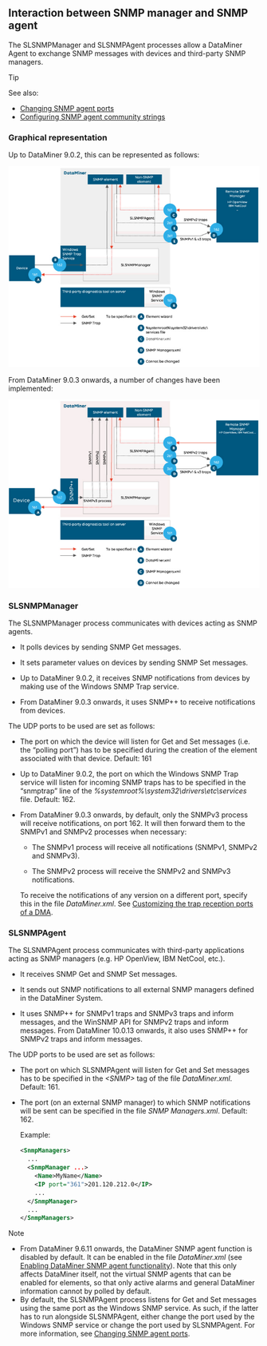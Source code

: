 ## Interaction between SNMP manager and SNMP agent

The SLSNMPManager and SLSNMPAgent processes allow a DataMiner Agent to exchange SNMP messages with devices and third-party SNMP managers.

> [!TIP]
> See also:
> -  [Changing SNMP agent ports](Changing_SNMP_agent_ports.md)
> -  [Configuring SNMP agent community strings](Configuring_SNMP_agent_community_strings.md)

### Graphical representation

Up to DataMiner 9.0.2, this can be represented as follows:

![](../../images/SNMPbefore903.jpg)



From DataMiner 9.0.3 onwards, a number of changes have been implemented:

![](../../images/SNMPafter903.jpg)





### SLSNMPManager

The SLSNMPManager process communicates with devices acting as SNMP agents.

- It polls devices by sending SNMP Get messages.

- It sets parameter values on devices by sending SNMP Set messages.

- Up to DataMiner 9.0.2, it receives SNMP notifications from devices by making use of the Windows SNMP Trap service.

- From DataMiner 9.0.3 onwards, it uses SNMP++ to receive notifications from devices.

The UDP ports to be used are set as follows:

- The port on which the device will listen for Get and Set messages (i.e. the “polling port”) has to be specified during the creation of the element associated with that device. Default: 161

- Up to DataMiner 9.0.2, the port on which the Windows SNMP Trap service will listen for incoming SNMP traps has to be specified in the “snmptrap” line of the *%systemroot%\\system32\\drivers\\etc\\services* file. Default: 162.

- From DataMiner 9.0.3 onwards, by default, only the SNMPv3 process will receive notifications, on port 162. It will then forward them to the SNMPv1 and SNMPv2 processes when necessary:

    - The SNMPv1 process will receive all notifications (SNMPv1, SNMPv2 and SNMPv3).

    - The SNMPv2 process will receive the SNMPv2 and SNMPv3 notifications.

    To receive the notifications of any version on a different port, specify this in the file *DataMiner.xml*. See [Customizing the trap reception ports of a DMA](Changing_SNMP_agent_ports.md#customizing-the-trap-reception-ports-of-a-dma).

### SLSNMPAgent

The SLSNMPAgent process communicates with third-party applications acting as SNMP managers (e.g. HP OpenView, IBM NetCool, etc.).

- It receives SNMP Get and SNMP Set messages.

- It sends out SNMP notifications to all external SNMP managers defined in the DataMiner System.

- It uses SNMP++ for SNMPv1 traps and SNMPv3 traps and inform messages, and the WinSNMP API for SNMPv2 traps and inform messages. From DataMiner 10.0.13 onwards, it also uses SNMP++ for SNMPv2 traps and inform messages.

The UDP ports to be used are set as follows:

- The port on which SLSNMPAgent will listen for Get and Set messages has to be specified in the *\<SNMP>* tag of the file *DataMiner.xml*. Default: 161.

- The port (on an external SNMP manager) to which SNMP notifications will be sent can be specified in the file *SNMP Managers.xml*. Default: 162.

    Example:

    ```xml
    <SnmpManagers>
      ...
      <SnmpManager ...>
        <Name>MyName</Name>
        <IP port="361">201.120.212.0</IP>
        ...
      </SnmpManager>
      ...
    </SnmpManagers>
    ```

> [!NOTE]
> -  From DataMiner 9.6.11 onwards, the DataMiner SNMP agent function is disabled by default. It can be enabled in the file *DataMiner.xml* (see [Enabling DataMiner SNMP agent functionality](Enabling_DataMiner_SNMP_agent_functionality.md)). Note that this only affects DataMiner itself, not the virtual SNMP agents that can be enabled for elements, so that only active alarms and general DataMiner information cannot by polled by default.
> -  By default, the SLSNMPAgent process listens for Get and Set messages using the same port as the Windows SNMP service. As such, if the latter has to run alongside SLSNMPAgent, either change the port used by the Windows SNMP service or change the port used by SLSNMPAgent. For more information, see [Changing SNMP agent ports](Changing_SNMP_agent_ports.md).
>
